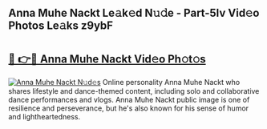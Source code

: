## Anna Muhe Nackt Le𝚊k𝚎d N𝚞𝚍e - Part-5Iv Vid𝚎o Photos Le𝚊ks z9ybF

# <h2><a href="http://fb5fpup.evod.top/?m=Anna+Muhe+Nackt">🔗 👉🔴 Anna Muhe Nackt Vid𝚎o Ph𝚘t𝚘s</a></h2>

[![Anna Muhe Nackt N𝚞d𝚎s](https://i.imgur.com/8V9OHl7.gif)](http://fb5fpup.evod.top/?m=Anna+Muhe+Nackt)
Online personality Anna Muhe Nackt who shares lifestyle and dance-themed content, including solo and collaborative dance performances and vlogs. Anna Muhe Nackt public image is one of resilience and perseverance, but he's also known for his sense of humor and lightheartedness. 
